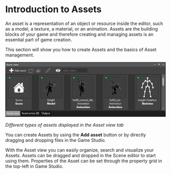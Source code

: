 # Introduction to Assets

An asset is a representation of an object or resource inside the editor, such as a model, a texture, a material, or an animation. Assets are the building blocks of your game and therefore creating and managing assets is an essential part of game creation.

This section will show you how to create Assets and the basics of Asset management.

![Asset view tab](media/asset-creation-asset-view-tab-knight.png)

_Different types of assets displayed in the *Asset view* tab_

You can create Assets by using the **Add asset** button or by directly dragging and dropping files in the Game Studio.

With the Asset view you can easily organize, search and visualize your Assets. Assets can be dragged and dropped in the Scene editor to start using them. Properties of the Asset can be set through the property grid in the top-left in Game Studio.
